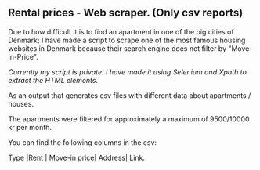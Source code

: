 ## Rental prices - Web scraper. (Only csv reports)

Due to how difficult it is to find an apartment in one of the big cities of Denmark; I have made a script to scrape one of the most famous housing websites in Denmark because their search engine does not filter by "Move-in-Price".

*Currently my script is private. I have made it using Selenium and Xpath to extract the HTML elements.*

As an output that generates csv files with different data about apartments / houses.

The apartments were filtered for approximately a maximum of 9500/10000 kr per month.

You can find the following columns in the csv:

Type |Rent | Move-in price| Address| Link.



